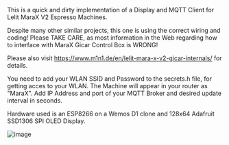 This is a quick and dirty implementation of a Display and MQTT Client for Lelit MaraX V2 Espresso Machines.

Despite many other similar projects, this one is using the correct wiring and coding!
Please TAKE CARE, as most information in the Web regarding how to interface with MaraX Gicar Control Box is WRONG! 

Please also visit https://www.m1n1.de/en/lelit-mara-x-v2-gicar-internals/ for details.

You need to add your WLAN SSID and Password to the secrets.h file, for getting acces to your WLAN. The Machine will appear in your router as "MaraX".
Add IP Address and port of your MQTT Broker and desired update interval in seconds.  

Hardware used is an ESP8266 on a Wemos D1 clone and 128x64 Adafruit SSD1306 SPI OLED Display.

![image](https://github.com/dougie996/M1N1MaraX_MQTT/assets/117717919/8c066df9-6e21-4d42-b458-7699bd4b0714)

